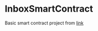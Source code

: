 # InboxSmartContract
Basic smart contract project from [link](https://www.udemy.com/ethereum-and-solidity-the-complete-developers-guide/learn/v4/content)
